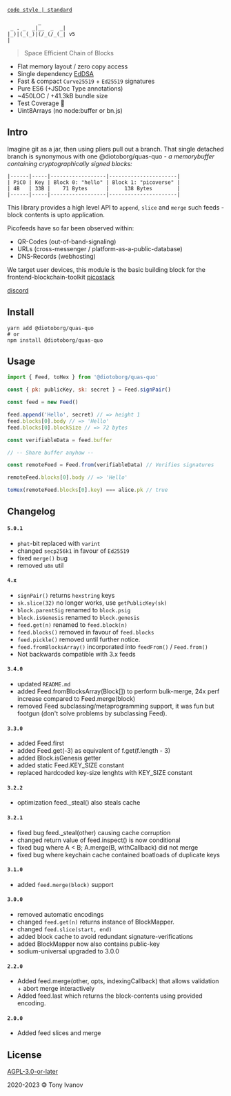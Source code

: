 [`code style | standard`](https://standardjs.com/)
```
          _
 _ . _  _|__  _  _|
|_)|(_(_)|(/_(/_(_| v5
|
```

> Space Efficient Chain of Blocks

- Flat memory layout / zero copy access
- Single dependency [EdDSA](https://github.com/paulmillr/noble-curves)
- Fast &amp; compact `Curve25519` + `Ed25519` signatures
- Pure ES6 (+JSDoc Type annotations)
- ~450LOC / +41.3kB bundle size
- Test Coverage 💯
- Uint8Arrays (no node:buffer or bn.js)

## Intro

Imagine git as a jar, then using pliers pull out a branch.
That single detached branch is synonymous with one @diotoborg/quas-quo
_- a memorybuffer containing cryptographically signed blocks:_

```
|------|-----|------------------|----------------------|
| PiC0 | Key | Block 0: "hello" | Block 1: "picoverse" |
| 4B   | 33B |    71 Bytes      |     138 Bytes        |
|------|-----|------------------|----------------------|
```

This library provides a high level API to `append`, `slice` and `merge`
such feeds - block contents is upto application.

Picofeeds have so far been observed within:
- QR-Codes (out-of-band-signaling)
- URLs (cross-messenger / platform-as-a-public-database)
- DNS-Records (webhosting)

We target user devices,
this module is the basic building block for the frontend-blockchain-toolkit [picostack](https://github.com/telamon/picostack)

[discord](https://discord.gg/8RMRUPZ9RS)

## <a name="install"></a> Install

```
yarn add @diotoborg/quas-quo
# or
npm install @diotoborg/quas-quo
```

## <a name="usage"></a> Usage

```js
import { Feed, toHex } from '@diotoborg/quas-quo'

const { pk: publicKey, sk: secret } = Feed.signPair()

const feed = new Feed()

feed.append('Hello', secret) // => height 1
feed.blocks[0].body // => 'Hello'
feed.blocks[0].blockSize // => 72 bytes

const verifiableData = feed.buffer

// -- Share buffer anyhow --

const remoteFeed = Feed.from(verifiableData) // Verifies signatures

remoteFeed.blocks[0].body // => 'Hello'

toHex(remoteFeed.blocks[0].key) === alice.pk // true
```


## Changelog

#### `5.0.1`
- `phat`-bit replaced with `varint`
- changed `secp256k1` in favour of `Ed25519`
- fixed `merge()` bug
- removed `u8n` util

#### `4.x`
- `signPair()` returns `hexstring` keys
- `sk.slice(32)` no longer works, use `getPublicKey(sk)`
- `block.parentSig` renamed to `block.psig`
- `block.isGenesis` renamed to `block.genesis`
- `feed.get(n)` renamed to `feed.block(n)`
- `feed.blocks()` removed in favour of `feed.blocks`
- `feed.pickle()` removed until further notice.
- `feed.fromBlocksArray()` incorporated into `feedFrom()` / `Feed.from()`
- Not backwards compatible with 3.x feeds

#### `3.4.0`
- updated `README.md`
- added Feed.fromBlocksArray(Block[]) to perform bulk-merge, 24x perf increase compared to Feed.merge(block)
- removed Feed subclassing/metaprogramming support, it was fun but footgun (don't solve problems by subclassing Feed).

#### `3.3.0`
- added Feed.first
- added Feed.get(-3) as equivalent of f.get(f.length - 3)
- added Block.isGenesis getter
- added static Feed.KEY_SIZE constant
- replaced hardcoded key-size lenghts with KEY_SIZE constant

#### `3.2.2`
- optimization feed._steal() also steals cache

#### `3.2.1`
- fixed bug feed._steal(other) causing cache corruption
- changed return value of feed.inspect() is now conditional
- fixed bug where A < B; A.merge(B, withCallback) did not merge
- fixed bug where keychain cache contained boatloads of duplicate keys

#### `3.1.0`
- added `feed.merge(block)` support

#### `3.0.0`
- removed automatic encodings
- changed `feed.get(n)` returns instance of BlockMapper.
- changed `feed.slice(start, end)`
- added block cache to avoid redundant signature-verifications
- added BlockMapper now also contains public-key
- sodium-universal upgraded to 3.0.0

#### `2.2.0`
- Added feed.merge(other, opts, indexingCallback) that allows validation + abort merge interactively
- Added feed.last which returns the block-contents using provided encoding.
#### `2.0.0`
-  Added feed slices and merge
## License

[AGPL-3.0-or-later](./LICENSE)

2020-2023 &#x1f12f; Tony Ivanov
